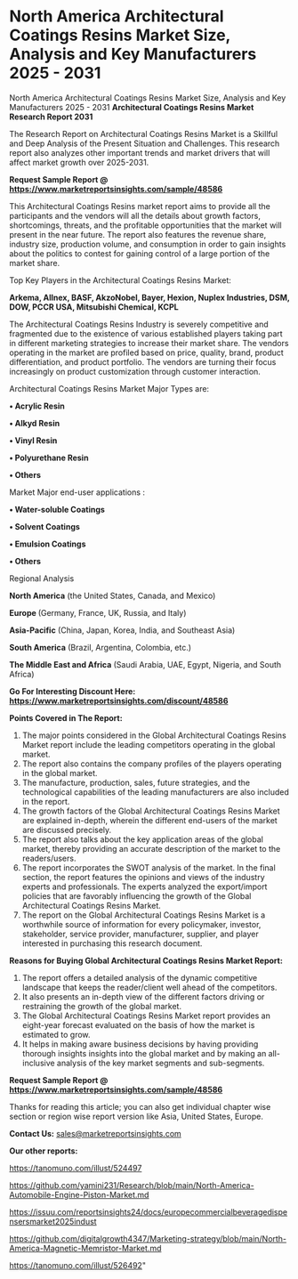 # North America Architectural Coatings Resins Market Size, Analysis and Key Manufacturers 2025 - 2031
North America Architectural Coatings Resins Market Size, Analysis and Key Manufacturers 2025 - 2031
<strong>Architectural Coatings Resins Market Research Report 2031</strong>

The Research Report on Architectural Coatings Resins Market is a Skillful and Deep Analysis of the Present Situation and Challenges. This research report also analyzes other important trends and market drivers that will affect market growth over 2025-2031.

<strong>Request Sample Report @ <a href=https://www.marketreportsinsights.com/sample/48586>https://www.marketreportsinsights.com/sample/48586</a></strong>

This Architectural Coatings Resins market report aims to provide all the participants and the vendors will all the details about growth factors, shortcomings, threats, and the profitable opportunities that the market will present in the near future. The report also features the revenue share, industry size, production volume, and consumption in order to gain insights about the politics to contest for gaining control of a large portion of the market share.

Top Key Players in the Architectural Coatings Resins Market:

<strong>Arkema, Allnex, BASF, AkzoNobel, Bayer, Hexion, Nuplex Industries, DSM, DOW, PCCR USA, Mitsubishi Chemical, KCPL</strong>

The Architectural Coatings Resins Industry is severely competitive and fragmented due to the existence of various established players taking part in different marketing strategies to increase their market share. The vendors operating in the market are profiled based on price, quality, brand, product differentiation, and product portfolio. The vendors are turning their focus increasingly on product customization through customer interaction.

Architectural Coatings Resins Market Major Types are:

<strong>•  Acrylic Resin

•  Alkyd Resin

•  Vinyl Resin

•  Polyurethane Resin

•  Others</strong>

Market Major end-user applications :

<strong>•  Water-soluble Coatings

•  Solvent Coatings

•  Emulsion Coatings

•  Others</strong>

Regional Analysis

</u><strong><b>North America</b></strong> (the United States, Canada, and Mexico)

<strong><b>Europe </b></strong>(Germany, France, UK, Russia, and Italy)

<strong><b>Asia-Pacific</b></strong> (China, Japan, Korea, India, and Southeast Asia)

<strong><b>South America</b></strong> (Brazil, Argentina, Colombia, etc.)

<strong><b>The Middle East and Africa</b></strong> (Saudi Arabia, UAE, Egypt, Nigeria, and South Africa)

<strong>Go For Interesting Discount Here: <a href=https://www.marketreportsinsights.com/discount/48586>https://www.marketreportsinsights.com/discount/48586</a></strong>

<strong>Points Covered in The Report:</strong>
<ol>
  <li>The major points considered in the Global Architectural Coatings Resins Market report include the leading competitors operating in the global market.</li>
  <li>The report also contains the company profiles of the players operating in the global market.</li>
  <li>The manufacture, production, sales, future strategies, and the technological capabilities of the leading manufacturers are also included in the report.</li>
  <li>The growth factors of the Global Architectural Coatings Resins Market are explained in-depth, wherein the different end-users of the market are discussed precisely.</li>
  <li>The report also talks about the key application areas of the global market, thereby providing an accurate description of the market to the readers/users.</li>
  <li>The report incorporates the SWOT analysis of the market. In the final section, the report features the opinions and views of the industry experts and professionals. The experts analyzed the export/import policies that are favorably influencing the growth of the Global Architectural Coatings Resins Market.</li>
  <li>The report on the Global Architectural Coatings Resins Market is a worthwhile source of information for every policymaker, investor, stakeholder, service provider, manufacturer, supplier, and player interested in purchasing this research document.</li>
</ol>
<strong>Reasons for Buying Global Architectural Coatings Resins Market Report:</strong>

<ol>
  <li>The report offers a detailed analysis of the dynamic competitive landscape that keeps the reader/client well ahead of the competitors.</li>
  <li>It also presents an in-depth view of the different factors driving or restraining the growth of the global market.</li>
  <li>The Global Architectural Coatings Resins Market report provides an eight-year forecast evaluated on the basis of how the market is estimated to grow.</li>
  <li>It helps in making aware business decisions by having providing thorough insights insights into the global market and by making an all-inclusive analysis of the key market segments and sub-segments.</li>
</ol>
<strong>Request Sample Report @ <a href=https://www.marketreportsinsights.com/sample/48586>https://www.marketreportsinsights.com/sample/48586</a></strong>


Thanks for reading this article; you can also get individual chapter wise section or region wise report version like Asia, United States, Europe.

<strong>Contact Us:</strong>
sales@marketreportsinsights.com

<strong>Our other reports:</strong>

<a href=https://tanomuno.com/illust/524497>https://tanomuno.com/illust/524497</a>

<a href=https://github.com/yamini231/Research/blob/main/North-America-Automobile-Engine-Piston-Market.md>https://github.com/yamini231/Research/blob/main/North-America-Automobile-Engine-Piston-Market.md</a>

<a href=https://issuu.com/reportsinsights24/docs/europecommercialbeveragedispensersmarket2025indust>https://issuu.com/reportsinsights24/docs/europecommercialbeveragedispensersmarket2025indust</a>

<a href=https://github.com/digitalgrowth4347/Marketing-strategy/blob/main/North-America-Magnetic-Memristor-Market.md>https://github.com/digitalgrowth4347/Marketing-strategy/blob/main/North-America-Magnetic-Memristor-Market.md</a>

<a href=https://tanomuno.com/illust/526492>https://tanomuno.com/illust/526492</a>"
